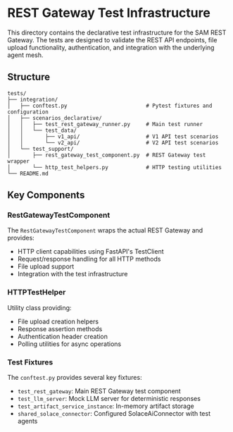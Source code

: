 # REST Gateway Test Infrastructure

This directory contains the declarative test infrastructure for the SAM REST Gateway. The tests are designed to validate the REST API endpoints, file upload functionality, authentication, and integration with the underlying agent mesh.

## Structure

```
tests/
├── integration/
│   ├── conftest.py                         # Pytest fixtures and configuration
│   ├── scenarios_declarative/
│   │   ├── test_rest_gateway_runner.py     # Main test runner
│   │   └── test_data/
│   │       ├── v1_api/                     # V1 API test scenarios
│   │       └── v2_api/                     # V2 API test scenarios
│   └── test_support/
│       ├── rest_gateway_test_component.py  # REST Gateway test wrapper
│       └── http_test_helpers.py            # HTTP testing utilities
└── README.md
```

## Key Components

### RestGatewayTestComponent

The `RestGatewayTestComponent` wraps the actual REST Gateway and provides:
- HTTP client capabilities using FastAPI's TestClient
- Request/response handling for all HTTP methods
- File upload support
- Integration with the test infrastructure

### HTTPTestHelper

Utility class providing:
- File upload creation helpers
- Response assertion methods
- Authentication header creation
- Polling utilities for async operations

### Test Fixtures

The `conftest.py` provides several key fixtures:
- `test_rest_gateway`: Main REST Gateway test component
- `test_llm_server`: Mock LLM server for deterministic responses
- `test_artifact_service_instance`: In-memory artifact storage
- `shared_solace_connector`: Configured SolaceAiConnector with test agents
